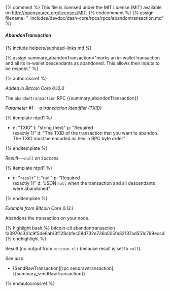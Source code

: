 {% comment %}
This file is licensed under the MIT License (MIT) available on
http://opensource.org/licenses/MIT.
{% endcomment %}
{% assign filename="_includes/devdoc/dash-core/rpcs/rpcs/abandontransaction.md" %}

##### AbandonTransaction
{% include helpers/subhead-links.md %}

{% assign summary_abandonTransaction="marks an in-wallet transaction and all its in-wallet descendants as abandoned. This allows their inputs to be respent." %}

{% autocrossref %}

*Added in Bitcoin Core 0.12.0*

The `abandontransaction` RPC {{summary_abandonTransaction}}

*Parameter #1---a transaction identifier (TXID)*

{% itemplate ntpd1 %}
- n: "TXID"
  t: "string (hex)"
  p: "Required<br>(exactly 1)"
  d: "The TXID of the transaction that you want to abandon.  The TXID must be encoded as hex in RPC byte order"

{% enditemplate %}

*Result---`null` on success*

{% itemplate ntpd1 %}
- n: "`result`"
  t: "null"
  p: "Required<br>(exactly 1)"
  d: "JSON `null` when the transaction and all descendants were abandoned"

{% enditemplate %}

*Example from Bitcoin Core 0.13.1*

Abandons the transaction on your node.

{% highlight bash %}
bitcoin-cli abandontransaction fa3970c341c9f5de6ab13f128cbfec58d732e736a505fe32137ad551c799ecc4
{% endhighlight %}

Result (no output from `bitcoin-cli` because result is set to `null`).

*See also*

* [SendRawTransaction][rpc sendrawtransaction]: {{summary_sendRawTransaction}}

{% endautocrossref %}
